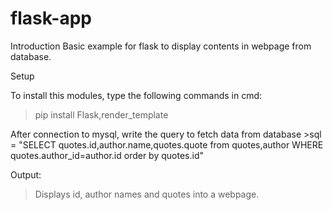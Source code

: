 # flask-app

Introduction
Basic example for flask to display contents in webpage from database.


Setup

To install this modules, type the following commands in cmd:
>pip install Flask,render_template

After connection to mysql, write the query to fetch data from database
    >sql = "SELECT quotes.id,author.name,quotes.quote from quotes,author WHERE quotes.author_id=author.id order by quotes.id"
    
Output:
>Displays id, author names and quotes into a webpage. 







